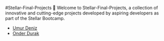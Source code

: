 #Stellar-Final-Projects 🌌
Welcome to Stellar-Final-Projects, a collection of innovative and cutting-edge projects developed by aspiring developers as part of the Stellar Bootcamp. 

- [Umur Deniz](https://www.google.com)
- [Onder Durak](https://www.google.com)
